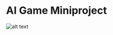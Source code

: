 # AI Game Miniproject

![alt text](https://github.com/ineo98/AI-Game-Assignment/Miniproject/resources/example.png?raw=true)
